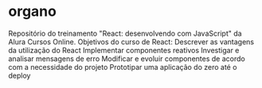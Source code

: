 # organo
Repositório do treinamento "React: desenvolvendo com JavaScript" da Alura Cursos Online.
Objetivos do curso de React:
  Descrever as vantagens da utilização do React
  Implementar componentes reativos
  Investigar e analisar mensagens de erro
  Modificar e evoluir componentes de acordo com a necessidade do projeto
  Prototipar uma aplicação do zero até o deploy
